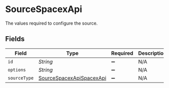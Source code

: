 # SourceSpacexApi

The values required to configure the source.


## Fields

| Field                                                                       | Type                                                                        | Required                                                                    | Description                                                                 |
| --------------------------------------------------------------------------- | --------------------------------------------------------------------------- | --------------------------------------------------------------------------- | --------------------------------------------------------------------------- |
| `id`                                                                        | *String*                                                                    | :heavy_minus_sign:                                                          | N/A                                                                         |
| `options`                                                                   | *String*                                                                    | :heavy_minus_sign:                                                          | N/A                                                                         |
| `sourceType`                                                                | [SourceSpacexApiSpacexApi](../../models/shared/SourceSpacexApiSpacexApi.md) | :heavy_minus_sign:                                                          | N/A                                                                         |